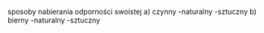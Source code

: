 sposoby nabierania odporności swoistej
a) czynny
-naturalny
-sztuczny
b) bierny
-naturalny
-sztuczny

